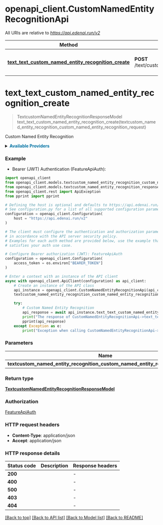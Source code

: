 # openapi_client.CustomNamedEntityRecognitionApi

All URIs are relative to *https://api.edenai.run/v2*

Method | HTTP request | Description
------------- | ------------- | -------------
[**text_text_custom_named_entity_recognition_create**](CustomNamedEntityRecognitionApi.md#text_text_custom_named_entity_recognition_create) | **POST** /text/custom_named_entity_recognition | Custom Named Entity Recognition


# **text_text_custom_named_entity_recognition_create**
> TextcustomNamedEntityRecognitionResponseModel text_text_custom_named_entity_recognition_create(textcustom_named_entity_recognition_custom_named_entity_recognition_request)

Custom Named Entity Recognition

<details><summary><strong style='color: #0072a3; cursor: pointer'>Available Providers</strong></summary>    |Provider|Version|Price|Billing unit| |----|-------|-----|------------| |**openai**|`v3.0.0`|20.0 (per 1000000 token)|1 token |**cohere**|`2022-12-06`|2.0 (per 1000000 token)|1 token   </details>  

### Example

* Bearer (JWT) Authentication (FeatureApiAuth):

```python
import openapi_client
from openapi_client.models.textcustom_named_entity_recognition_custom_named_entity_recognition_request import TextcustomNamedEntityRecognitionCustomNamedEntityRecognitionRequest
from openapi_client.models.textcustom_named_entity_recognition_response_model import TextcustomNamedEntityRecognitionResponseModel
from openapi_client.rest import ApiException
from pprint import pprint

# Defining the host is optional and defaults to https://api.edenai.run/v2
# See configuration.py for a list of all supported configuration parameters.
configuration = openapi_client.Configuration(
    host = "https://api.edenai.run/v2"
)

# The client must configure the authentication and authorization parameters
# in accordance with the API server security policy.
# Examples for each auth method are provided below, use the example that
# satisfies your auth use case.

# Configure Bearer authorization (JWT): FeatureApiAuth
configuration = openapi_client.Configuration(
    access_token = os.environ["BEARER_TOKEN"]
)

# Enter a context with an instance of the API client
async with openapi_client.ApiClient(configuration) as api_client:
    # Create an instance of the API class
    api_instance = openapi_client.CustomNamedEntityRecognitionApi(api_client)
    textcustom_named_entity_recognition_custom_named_entity_recognition_request = {"providers":"openai,cohere","text":"Barack Hussein Obama is an American politician who served as the 44th president of the United States from 2009 to 2017. A member of the Democratic Party, Obama was the first African-American president of the United States. He previously served as a U.S. senator from Illinois from 2005 to 2008 and as an Illinois state senator from 1997 to 2004.","entities":["Politician","State"],"examples":[{"text":"Steve Jobs was the co-founder of Apple Inc., a multinational technology company based in Cupertino, California. He was born in San Francisco, California in 1955, and studied at Reed College before dropping out to start Apple with Steve Wozniak in 1976","entities":[{"entity":"Steve Jobs","category":"Person"},{"entity":"Apple Inc","category":"Organization"},{"entity":"California","category":"Location"},{"entity":"1955","category":"Date"}]}]} # TextcustomNamedEntityRecognitionCustomNamedEntityRecognitionRequest | 

    try:
        # Custom Named Entity Recognition
        api_response = await api_instance.text_text_custom_named_entity_recognition_create(textcustom_named_entity_recognition_custom_named_entity_recognition_request)
        print("The response of CustomNamedEntityRecognitionApi->text_text_custom_named_entity_recognition_create:\n")
        pprint(api_response)
    except Exception as e:
        print("Exception when calling CustomNamedEntityRecognitionApi->text_text_custom_named_entity_recognition_create: %s\n" % e)
```



### Parameters


Name | Type | Description  | Notes
------------- | ------------- | ------------- | -------------
 **textcustom_named_entity_recognition_custom_named_entity_recognition_request** | [**TextcustomNamedEntityRecognitionCustomNamedEntityRecognitionRequest**](TextcustomNamedEntityRecognitionCustomNamedEntityRecognitionRequest.md)|  | 

### Return type

[**TextcustomNamedEntityRecognitionResponseModel**](TextcustomNamedEntityRecognitionResponseModel.md)

### Authorization

[FeatureApiAuth](../README.md#FeatureApiAuth)

### HTTP request headers

 - **Content-Type**: application/json
 - **Accept**: application/json

### HTTP response details

| Status code | Description | Response headers |
|-------------|-------------|------------------|
**200** |  |  -  |
**400** |  |  -  |
**500** |  |  -  |
**403** |  |  -  |
**404** |  |  -  |

[[Back to top]](#) [[Back to API list]](../README.md#documentation-for-api-endpoints) [[Back to Model list]](../README.md#documentation-for-models) [[Back to README]](../README.md)


